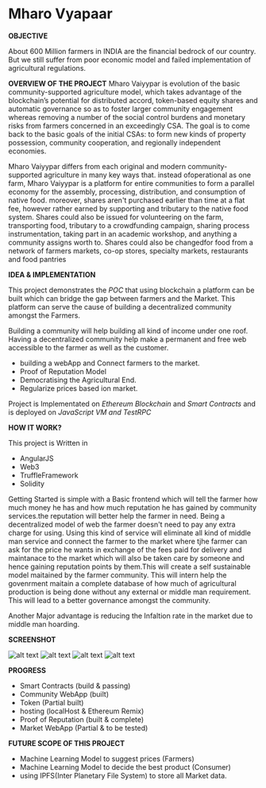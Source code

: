 # Mharo Vyapaar

**OBJECTIVE**


About 600 Million farmers in INDIA are the financial bedrock of our country. But we still suffer from poor economic model and failed implementation of agricultural regulations.


**OVERVIEW OF THE PROJECT**
Mharo Vaiyypar is evolution of the  basic community-supported agriculture model, which takes advantage of the blockchain’s potential for distributed accord, token-based equity shares and automatic governance so as to foster larger community engagement whereas removing a number of the social control burdens and monetary risks from farmers concerned in an exceedingly CSA. The goal is to come back to the basic goals of the initial CSAs: to form new kinds of property possession, community cooperation, and regionally independent economies.

Mharo Vaiyypar differs from each original and modern community-supported agriculture in many key ways that. instead ofoperational as one farm, Mharo Vaiyypar is a platform for entire communities to form a parallel economy for the assembly, processing, distribution, and consumption of native food. moreover, shares aren't purchased earlier than time at a flat fee, however rather earned by supporting and tributary to the native food system. Shares could also be issued for volunteering on the farm, transporting food, tributary to a crowdfunding campaign, sharing process instrumentation, taking part in an academic workshop, and anything a community assigns worth to. Shares could also be changedfor food from a network of farmers markets, co-op stores, specialty markets, restaurants and food pantries


**IDEA & IMPLEMENTATION**

This project demonstrates the *POC* that using blockchain a platform can be built which can bridge the gap between farmers and the Market.
This platform can serve the cause of building a decentralized community amongst the Farmers.

Building a community will help building all kind of income under one roof. Having a decentralized community help make a permanent and free web accessible to the farmer as well as the customer.

- building a webApp and Connect farmers to the market.
- Proof of Reputation Model
- Democratising the Agricultural End.
- Regularize prices based ion market.

Project is Implementated on *Ethereum Blockchain* and *Smart Contracts* and is deployed on *JavaScript VM and TestRPC*

**HOW IT WORK?**

This project is Written in 

- AngularJS
- Web3
- TruffleFramework
- Solidity


Getting Started is simple with a Basic frontend which will tell the farmer how much money he has and how much reputation he has gained by community services.the reputation will better help the farmer in need. Being a decentralized model of web the farmer doesn't need to pay any extra charge for using. Using this kind of service will eliminate all kind of middle man service and connect the farmer to the market where tjhe farmer can ask for the price he wants in exchange of the fees paid for delivery and maintanace to the market which will also be taken care by someone and hence gaining reputation points by them.This will create a self sustainable model maitained by the farmer community. This will intern help the govenrment maitain a complete database of how much of agricultural production is being done without any external or middle man requirement. This will lead to a better governance amongst the community.

Another Major advantage is reducing the Infaltion rate in the market due to middle man hoarding.


**SCREENSHOT**

![alt text](https://github.com/TheAlgo/rajhack3/blob/master/Screenshot%20(1).png)
![alt text](https://github.com/TheAlgo/rajhack3/blob/master/Screenshot%20(2).png)
![alt text](https://github.com/TheAlgo/rajhack3/blob/master/Screenshot%20(3).png)
![alt text](https://github.com/TheAlgo/rajhack3/blob/master/Screenshot%20(4).png)



**PROGRESS**

- Smart Contracts (build & passing)
- Community WebApp (built)
- Token (Partial built)
- hosting (localHost & Ethereum Remix)
- Proof of Reputation (built & complete)
- Market WebApp (Partial & to be tested)

**FUTURE SCOPE OF THIS PROJECT**

- Machine Learning Model to suggest prices (Farmers)
- Machine Learning Model to decide the best product (Consumer)
- using IPFS(Inter Planetary File System) to store all Market data.



